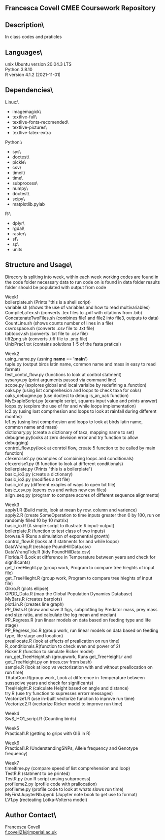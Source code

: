 ## Francesca Covell CMEE Coursework Repository

## Description\ 
In class codes and praticles 

## Languages\
unix Ubuntu version 20.04.3 LTS\
Python 3.8.10\
R version 4.1.2 (2021-11-01)
 
## Dependencies\
Linux:\
- imagemagick\
- textlive-full\
- textlive-fonts-recomended\
- textlive-pictures\
- textlive-latex-extra

Python:\
- sys\
- doctest\
- pickle\
- csv\
- timeit\
- time\
- subprocess\
- numpy\
- doctest\
- scipy\
- matplotlib.pylab

R:\
- dplyr\
- rgdal\
- raster\
- sf\
- sp\
- units


## Structure and Usage\
Direcory is spliting into week, within each week working codes are found in the code folder
necessary data to run code on is found in data folder
results folder should be populated with output from code

Week1\
boilerplate.sh (Prints "this is a shell script)\
variable.sh (shows the use of variables and how to read multivariables)\
CompileLaTex.sh (converts .tex files to .pdf with citations from .bib)\
ConcatenateTwoFiles.sh (combines file1 and file2 into file3, outputs to data)\
CountLine.sh (shows counts number of lines in a file)\
csvrospace.sh (converts .csv file to .txt file)\
tabtocsv.sh (converts .txt file to .csv file)\
tiff2png.sh (converts .tiff file to .png file)\
UnixPrac1.txt (contains solutions 1-5 of the fasta pratical)

Week2\
using_name.py (usning __name__ == '__main__')\
tuple.py (output birds latin name, common name and mass in easy to read format)\
test_contol_flow.py (functions to look at control statment)\
sysargv.py (print arguments passed via command line)\
scope.py (explores global and local varialbe by redefining a_function)\
oaks.py (using list comprehesion and loops to check taxa for oaks)\
oaks_debugme.py (use doctest to debug is_an_oak function)\
MyExapleScript.py (example script, squares input value and prints answer)\
loops.py (explore the use of for and while loops implementation)\
lc2.py (using lost comprhesion and loops to look at rainfall during different months)\
lc1.py (using lost comprhesion and loops to look at birds latin name, common name and mass)\
dictionary.py (create a dictionary of taxa, mapping name to set)\
debugme.py(looks at zero devision error and try function to allow debugging)\
control_flow.py(look at conrtol flow, create 5 function to be called by main function)\
cfexercise2.py (examples of combining loops and conditionals)\
cfexercise1.py (6 function to look at different conditionals)\
boilerplate.py (Prints "this is a boilerplate")\
basic_io3.py (creats a dictionary)\
basic_io2.py (modifies a txt file)\
basic_io1.py (different exaples of ways to open txt file)\
basic_csv.py (opens cvs and writes new csv files)\
align_seq.py (program to compare scores of different sequence alignments)

Week3\
apply1.R (Build matix, look at mean by row, column and varience)\
apply2.R (create SomeOperation to time inputs greater then 0 by 100, run on randomly filled 10 by 10 matrix)\
basic_io.R (A simple script to illustrate R input-output)\
boilerplate.R (function to test class of two inputs)\
browse.R (Runs a simulation of exponential growth)\
control_flow.R (looks at if statments for and while loops)\
DataWrang.R (reshape PoundHillData.csv)\
DataWrangTidy.R (tidy PoundHillData.csv)\
Florida.R (Look at difference in Temperature between years and check for significants)\
get_TreeHieght.py (group work, Program to compare tree hieghts of input file)\
get_TreeHieght.R (group work, Program to compare tree hieghts of input file)\
Gikro.R (plots ellipse)\
GPDD_Data.R (map the Global Population Dynamics Database)\
MyBars.R (creates barplots)\
plotLin.R (creates line graph)\
PP_Dists.R (draw and save 3 figs, subplotting by Predator mass, prey mass and size ratio, and calculate the log mean and median)\
PP_Regress.R (run linear models on data based on feeding type and life stage)\
PP_Regress_loc.R (group work, run linear models on data based on feeding type, life stage and location)\
preallocate.R (look at effects of preallcation on run time)\
R_conditionals.R(function to check even and power of 2)\
Ricker.R (function to simulate Ricker model)\
run_get_TreeHeight.sh (groupwork, Runs get_TreeHeight.r and get_TreeHeight.py on trees.csv from bash)\
sample.R (look at loop vs vectorization with and without preallocation on run time)\
TAutoCorr.R(group work, Look at difference in Temperature between sussecive years and check for significants)\
TreeHeight.R (calculate Height based on angle and distance)\
try.R (use try function to supresses errorr messages)\
Vectorize1.R (use in-built vectorize function to inprove run time)\
Vectorize2.R (vectorize Ricker model to improve run time)

Week4\
SwS_HO1_script.R (Counting birds)

Week5\
Practical1.R (getting to grips with GIS in R)

Week6\
Practical1.R (UnderstandingSNPs, Allele frequency and Genotype frequency)

Week7\
timeitime.py (compare speed of list comprehension and loop)\
TestR.R (statment to be printed)\
TestR.py (run R script unsing subprocess)\
profileme2.py (profile code with prallocation)\
profileme.py (profile code to look at whats slows run time)\
MyFirstJupyterNb.ipynb (Jupyter note book to get use to format)\
LV1.py (recteating Lotka-Volterra model)

## Author Contact\
Francesca Covell\
f.covell21@imperial.ac.uk

